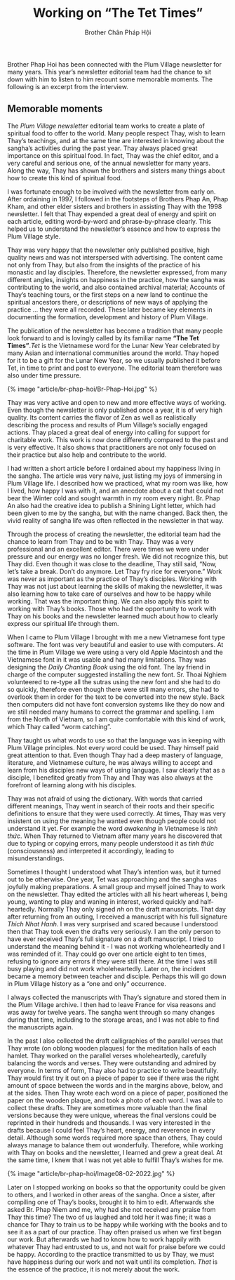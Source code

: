 ﻿---
title: Working on “The Tet Times”
author: Brother Chân Pháp Hội
---

<p class="editors-preface">Brother Phap Hoi has been connected with the Plum Village newsletter for many years. This year’s newsletter editorial team had the chance to sit down with him to listen to him recount some memorable moments. The following is an excerpt from the interview.</p>

## Memorable moments

The *Plum Village newsletter* editorial team works to create a plate of spiritual food to offer to the world. Many people respect Thay, wish to learn Thay’s teachings, and at the same time are interested in knowing about the sangha’s activities during the past year. Thay always placed great importance on this spiritual food. In fact, Thay was the chief editor, and a very careful and serious one, of the annual newsletter for many years. Along the way, Thay has shown the brothers and sisters many things about how to create this kind of spiritual food.

I was fortunate enough to be involved with the newsletter from early on. After ordaining in 1997, I followed in the footsteps of Brothers Phap An, Phap Kham, and other elder sisters and brothers in assisting Thay with the 1998 newsletter. I felt that Thay expended a great deal of energy and spirit on each article, editing word-by-word and phrase-by-phrase clearly. This helped us to understand the newsletter’s essence and how to express the Plum Village style.

Thay was very happy that the newsletter only published positive, high quality news and was not interspersed with advertising. The content came not only from Thay, but also from the insights of the practice of his monastic and lay disciples. Therefore, the newsletter expressed, from many different angles, insights on happiness in the practice, how the sangha was contributing to the world, and also contained archival material; Accounts of Thay’s teaching tours, or the first steps on a new land to continue the spiritual ancestors there, or descriptions of new ways of applying the practice … they were all recorded. These later became key elements in documenting the formation, development and history of Plum Village.

The publication of the newsletter has become a tradition that many people look forward to and is lovingly called by its familiar name **“The Tet Times”**.<span class="note"><i>Tet</i> is the Vietnamese word for the Lunar New Year celebrated by many Asian and international communities around the world.</span> Thay hoped for it to be a gift for the Lunar New Year, so we usually published it before Tet, in time to print and post to everyone. The editorial team therefore was also under time pressure.

{% image "article/br-phap-hoi/Br-Phap-Hoi.jpg" %}

Thay was very active and open to new and more effective ways of working. Even though the newsletter is only published once a year, it is of very high quality. Its content carries the flavor of Zen as well as realistically describing the process and results of Plum Village’s socially engaged actions. Thay placed a great deal of energy into calling for support for charitable work. This work is now done differently compared to the past and is very effective. It also shows that practitioners are not only focused on their practice but also help and contribute to the world.

I had written a short article before I ordained about my happiness living in the sangha. The article was very naive, just listing my joys of immersing in Plum Village life. I described how we practiced, what my room was like, how I lived, how happy I was with it, and an anecdote about a cat that could not bear the Winter cold and sought warmth in my room every night. Br. Phap An also had the creative idea to publish a Shining Light letter, which had been given to me by the sangha, but with the name changed. Back then, the vivid reality of sangha life was often reflected in the newsletter in that way.

Through the process of creating the newsletter, the editorial team had the chance to learn from Thay and to be with Thay. Thay was a very professional and an excellent editor. There were times we were under pressure and our energy was no longer fresh. We did not recognize this, but Thay did. Even though it was close to the deadline, Thay still said, “Now, let’s take a break. Don’t do anymore. Let Thay fry rice for everyone.” Work was never as important as the practice of Thay’s disciples. Working with Thay was not just about learning the skills of making the newsletter, it was also learning how to take care of ourselves and how to be happy while working. That was the important thing. We can also apply this spirit to working with Thay’s books. Those who had the opportunity to work with Thay on his books and the newsletter learned much about how to clearly express our spiritual life through them.

When I came to Plum Village I brought with me a new Vietnamese font type software. The font was very beautiful and easier to use with computers. At the time in Plum Village we were using a very old Apple Macintosh and the Vietnamese font in it was usable and had many limitations. Thay was designing the *Daily Chanting Book* using the old font. The lay friend in charge of the computer suggested installing the new font. Sr. Thoai Nghiem volunteered to re-type all the sutras using the new font and she had to do so quickly, therefore even though there were still many errors, she had to overlook them in order for the text to be converted into the new style. Back then computers did not have font conversion systems like they do now and we still needed many humans to correct the grammar and spelling. I am from the North of Vietnam, so I am quite comfortable with this kind of work, which Thay called “worm catching”.

Thay taught us what words to use so that the language was in keeping with Plum Village principles. Not every word could be used. Thay himself paid great attention to that. Even though Thay had a deep mastery of language, literature, and Vietnamese culture, he was always willing to accept and learn from his disciples new ways of using language. I saw clearly that as a disciple, I benefited greatly from Thay and Thay was also always at the forefront of learning along with his disciples.

Thay was not afraid of using the dictionary. With words that carried different meanings, Thay went in search of their roots and their specific definitions to ensure that they were used correctly. At times, Thay was very insistent on using the meaning he wanted even though people could not understand it yet. For example the word *awakening* in Vietnamese is *tỉnh thức*. When Thay returned to Vietnam after many years he discovered that due to typing or copying errors, many people understood it as *tính thức* (consciousness) and interpreted it accordingly, leading to misunderstandings.

Sometimes I thought I understood what Thay’s intention was, but it turned out to be otherwise. One year, Tet was approaching and the sangha was joyfully making preparations. A small group and myself joined Thay to work on the newsletter. Thay edited the articles with all his heart whereas I, being young, wanting to play and waning in interest, worked quickly and half-heartedly. Normally Thay only signed *nh* on the draft manuscripts. That day after returning from an outing, I received a manuscript with his full signature *Thich Nhat Hanh*. I was very surprised and scared because I understood then that Thay took even the drafts very seriously. I am the only person to have ever received Thay’s full signature on a draft manuscript. I tried to understand the meaning behind it - I was not working wholeheartedly and I was reminded of it. Thay could go over one article eight to ten times, refusing to ignore any errors if they were still there. At the time I was still busy playing and did not work wholeheartedly. Later on, the incident became a memory between teacher and disciple. Perhaps this will go down in Plum Village history as a “one and only” occurrence.

I always collected the manuscripts with Thay’s signature and stored them in the Plum Village archive. I then had to leave France for visa reasons and was away for twelve years. The sangha went through so many changes during that time, including to the storage areas, and I was not able to find the manuscripts again.

In the past I also collected the draft calligraphies of the parallel verses that Thay wrote (on oblong wooden plaques) for the meditation halls of each hamlet. Thay worked on the parallel verses wholeheartedly, carefully balancing the words and verses. They were outstanding and admired by everyone. In terms of form, Thay also had to practice to write beautifully. Thay would first try it out on a piece of paper to see if there was the right amount of space between the words and in the margins above, below, and at the sides. Then Thay wrote each word on a piece of paper, positioned the paper on the wooden plaque, and took a photo of each word. I was able to collect these drafts. They are sometimes more valuable than the final versions because they were unique, whereas the final versions could be reprinted in their hundreds and thousands. I was very interested in the drafts because I could feel Thay’s heart, energy, and reverence in every detail. Although some words required more space than others, Thay could always manage to balance them out wonderfully. Therefore, while working with Thay on books and the newsletter, I learned and grew a great deal. At the same time, I knew that I was not yet able to fulfill Thay’s wishes for me.

{% image "article/br-phap-hoi/Image08-02-2022.jpg" %}

Later on I stopped working on books so that the opportunity could be given to others, and I worked in other areas of the sangha. Once a sister, after compiling one of Thay’s books, brought it to him to edit. Afterwards she asked Br. Phap Niem and me, why had she not received any praise from Thay this time? The two of us laughed and told her it was fine; it was a chance for Thay to train us to be happy while working with the books and to see it as a part of our practice. Thay often praised us when we first began our work. But afterwards we had to know how to work happily with whatever Thay had entrusted to us, and not wait for praise before we could be happy. According to the practice transmitted to us by Thay, we must have happiness during our work and not wait until its completion. *That* is the essence of the practice, it is not merely about the work.
